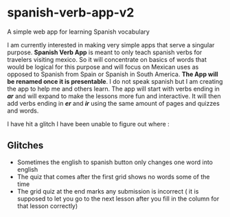 # spanish-verb-app-v2
A simple web app for learning Spanish vocabulary


I am currently interested in making very simple apps that serve a singular purpose. **Spanish Verb App** is meant to only teach spanish verbs for travelers visiting mexico.  So it will concentrate on basics of words that would be logical for this purpose and will focus on Mexican uses as opposed to Spanish from Spain or Spanish in South America.  __The App will be renamed once it is presentable__. I do not speak spanish but I am creating the app to help me and others learn.  The app will start with verbs ending in _**ar**_ and will expand to make the lessons more fun and interactive.  It will then add verbs ending in _**er**_ and _**ir**_ using the same amount of pages and quizzes and words.  

I have hit a glitch I have been unable to figure out where :
## __Glitches__
* Sometimes the english to spanish button only changes one word into english
* The quiz that comes after the first grid shows no words some of the time
* The grid quiz at the end marks any submission is incorrect ( it is supposed to let you go to the next lesson after you fill in the column for that lesson correctly)

   
